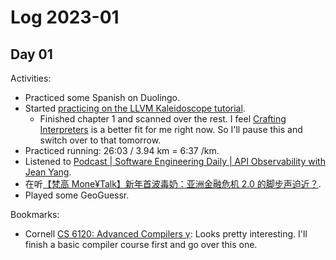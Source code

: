 # Log 2023-01

## Day 01

Activities:

- Practiced some Spanish on Duolingo.
- Started [practicing on the LLVM Kaleidoscope tutorial](https://github.com/qobilidop/practice-llvm-kaleidoscope).
  - Finished chapter 1 and scanned over the rest. I feel [Crafting Interpreters](https://craftinginterpreters.com/) is a better fit for me right now. So I'll pause this and switch over to that tomorrow.
- Practiced running: 26:03 / 3.94 km = 6:37 /km.
- Listened to [Podcast | Software Engineering Daily | API Observability with Jean Yang](https://softwareengineeringdaily.com/2022/12/30/api-observability-with-jean-yang/).
- 在听[【梵高 Mone¥Talk】新年首波毒奶：亚洲金融危机 2.0 的脚步声迫近？](https://www.xiaoyuzhoufm.com/episode/63b03612e7ab859986035b3d).
- Played some GeoGuessr.

Bookmarks:

- Cornell [CS 6120: Advanced Compilers γ](https://www.cs.cornell.edu/courses/cs6120/2020fa/self-guided/): Looks pretty interesting. I'll finish a basic compiler course first and go over this one.
